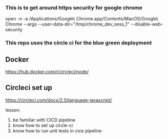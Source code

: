 ### This is to get around https security for google chrome
open -n -a /Applications/Google\ Chrome.app/Contents/MacOS/Google\ Chrome --args --user-data-dir="/tmp/chrome_dev_sess_1" --disable-web-security


### This repo uses the circle ci for the blue green deployment

## Docker
  https://hub.docker.com/r/circleci/node/




## Circleci set up
  https://circleci.com/docs/2.0/language-javascript/


lesson: 
1. be familiar with CICD pipeline
2. know how to set up circle-ci 
3. know how to run unit tests in cice pipeline
  
